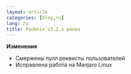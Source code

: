 ```yaml
---
layout: article
categories: [blog,ru]
lang: ru
title: Foobnix v3.2.x релиз
---
```

**Изменения**

* Cмержены пулл реквесты пользователей
* Исправлена работа на Manjaro Linux
